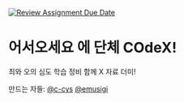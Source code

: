 [![Review Assignment Due Date](https://classroom.github.com/assets/deadline-readme-button-22041afd0340ce965d47ae6ef1cefeee28c7c493a6346c4f15d667ab976d596c.svg)](https://classroom.github.com/a/nxSHaD6X)

# 어서오세요 에 단체 **COdeX**!
최와 오의 심도 학습 정비 함께 X 자료 더미!

만드는 자들: [@c-cys](https://github.com/c-cys) [@emusigi](https://github.com/emusigi)
